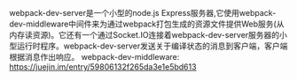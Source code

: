 webpack-dev-server是一个小型的node.js Express服务器,它使用webpack-dev-middleware中间件来为通过webpack打包生成的资源文件提供Web服务(从内存读资源)。它还有一个通过Socket.IO连接着webpack-dev-server服务器的小型运行时程序。webpack-dev-server发送关于编译状态的消息到客户端，客户端根据消息作出响应。
webpack-dev-middleware: https://juejin.im/entry/59806132f265da3e1e5bd613